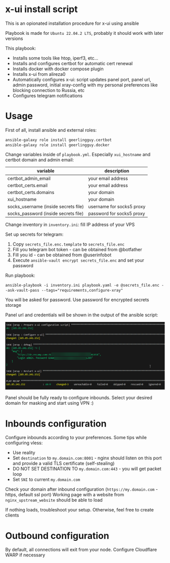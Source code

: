 # x-ui install script

This is an opionated installation procedure for x-ui using ansible

Playbook is made for `Ubuntu 22.04.2 LTS`, probably it should work with later versions

This playbook:
- Installs some tools like htop, iperf3, etc...
- Installs and configures certbot for automatic cert renewal
- Installs docker with docker compose plugin
- Installs x-ui from alireza0
- Automatically configures x-ui: script updates panel port, panel url, admin password, initial xray-config with my personal preferences like blocking connection to Russia, etc
- Configures telegram notifications

# Usage

First of all, install ansible and external roles:

```
ansible-galaxy role install geerlingguy.certbot
ansible-galaxy role install geerlingguy.docker
```

Change variables inside of `playbook.yml`. Especially `xui_hostname` and certbot domain and admin email:

| variable | description |
|----------|-------------|
| certbot_admin_email | your email address |
| certbot_certs.email | your email address |
| certbot_certs.domains | your domain |
| xui_hostname | your domain |
| socks_username (inside secrets file) | username for socks5 proxy |
| socks_password (inside secrets file) | password for socks5 proxy |

Change inventory in `inventory.ini`: fill IP address of your VPS

Set up secrets for telegram:
1. Copy `secrets_file.enc.template` to `secrets_file.enc`
2. Fill you telegram bot token - can be obtained from @botfather
3. Fill you id - can be obtained from @userinfobot
4. Execute `ansible-vault encrypt secrets_file.enc` and set your password

Run playbook:

```
ansible-playbook -i inventory.ini playbook.yaml -e @secrets_file.enc --ask-vault-pass --tags="requirements,configure-xray"
```

You will be asked for password. Use password for encrypted secrets storage

Panel url and credentials will be shown in the output of the ansible script:

![credentials](./images/credentials.png)

Panel should be fully ready to configure inbounds. Select your desired domain for masking and start using VPN :)

# Inbounds configuration

Configure inbounds according to your preferences. Some tips while configuring vless:
- Use reality
- Set `destination` to `my.domain.com:8001` - nginx should listen on this port and provide a valid TLS certificate (self-stealing)
- DO NOT SET DESTINATION TO `my.domain.com:443` - you will get packet loop
- Set `SNI` to current `my.domain.com`

Check your domain after inbound configuration (`https://my.domain.com` - https, default ssl port)
Working page with a website from `nginx_upstream_website` should be able to load

If nothing loads, troubleshoot your setup. Otherwise, feel free to create clients

# Outbound configuration

By default, all connections will exit from your node. Configure Cloudflare WARP if necessary
